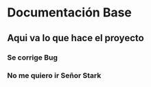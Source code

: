 # Documentación Base

## Aqui va lo que hace el proyecto

### Se corrige Bug

### No me quiero ir Señor Stark